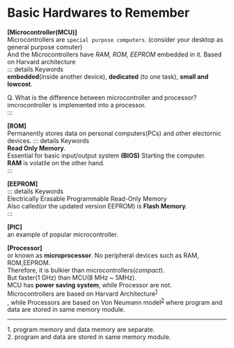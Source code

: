# Basic Hardwares to Remember

__[Microcontroller(MCU)]__ \
Microcontrollers are `special purpose computers`. 
(consider your desktop as general purpose comuter) \
And the Microcontrollers have *RAM, ROM, EEPROM* embedded in it.
Based on Harvard architecture \
::: details Keywords\
**embedded**(inside another device), **dedicated** (to one task),
 **small and lowcost**.

Q. What is the difference between microcontroller and processor?
imcrocontroller is implemented into a processor.\
:::

__[ROM]__ \
Permanently stores data on personal computers(PCs) and other electornic devices.
::: details Keywords \
**Read Only Memory**. \
Essential for basic input/output system **(BIOS)**
Starting the computer.\
**RAM** is volatile on the other hand. \
:::

__[EEPROM]__ \
::: details Keywords \
Electrically Erasable Programmable Read-Only Memory \
Also called(or the updated version EEPROM) is **Flash Memory**. \
:::

__[PIC]__ \
an example of popular microcontroller.

__[Processor]__ \
or known as **microprocessor**. No peripheral devices such as RAM, ROM,EEPROM. \
Therefore, it is bulkier than microcontrollers(*compact*). \
But faster(1 GHz) than MCU(8 MHz ~ 5MHz).\
MCU has **power saving system**, while Processor are not.\
Microcontrollers are based on Harvard Architecture<sup>[1](#footnote1)</sup>\
, while Processors are based on Von Neumann model<sup>[2](#footnote2)</sup> where program and data are stored in same memory module.

---
<a name="footnote1">1.</a> program memory and data memory are separate.\
<a name="footnote2">2.</a> program and data are stored in same memory module.





